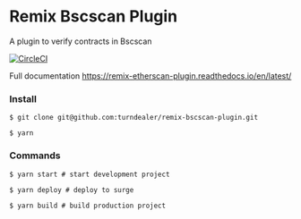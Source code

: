 # Remix Bscscan Plugin

A plugin to verify contracts in Bscscan

[![CircleCI](https://circleci.com/gh/turndealer/remix-bscscan-plugin.svg?style=svg)](https://circleci.com/gh/turndealer/remix-bscscan-plugin)

Full documentation https://remix-etherscan-plugin.readthedocs.io/en/latest/

### Install

```
$ git clone git@github.com:turndealer/remix-bscscan-plugin.git

$ yarn

```

### Commands

```
$ yarn start # start development project

$ yarn deploy # deploy to surge

$ yarn build # build production project

```


